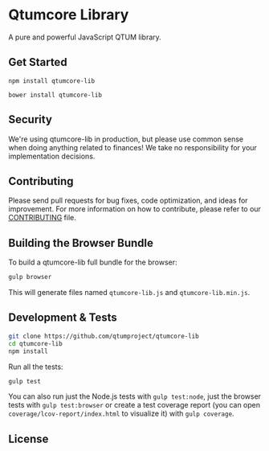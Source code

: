 Qtumcore Library
=======

A pure and powerful JavaScript QTUM library.


## Get Started

```
npm install qtumcore-lib
```

```
bower install qtumcore-lib
```

## Security

We're using qtumcore-lib in production, but please use common sense when doing anything related to finances! We take no responsibility for your implementation decisions.



## Contributing

Please send pull requests for bug fixes, code optimization, and ideas for improvement. For more information on how to contribute, please refer to our [CONTRIBUTING](https://github.com/bitpay/bitcore-lib/blob/master/CONTRIBUTING.md) file.

## Building the Browser Bundle

To build a qtumcore-lib full bundle for the browser:

```sh
gulp browser
```

This will generate files named `qtumcore-lib.js` and `qtumcore-lib.min.js`.

## Development & Tests

```sh
git clone https://github.com/qtumproject/qtumcore-lib
cd qtumcore-lib
npm install
```

Run all the tests:

```sh
gulp test
```

You can also run just the Node.js tests with `gulp test:node`, just the browser tests with `gulp test:browser`
or create a test coverage report (you can open `coverage/lcov-report/index.html` to visualize it) with `gulp coverage`.

## License

